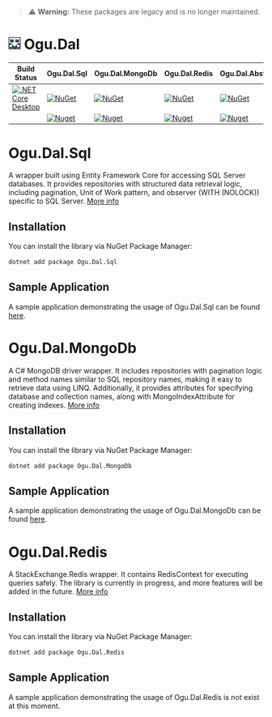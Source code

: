 > ⚠️ **Warning:** These packages are legacy and is no longer maintained.

# <img src="logo/ogu-logo.png" alt="Header" width="24"/> Ogu.Dal 

| **Build Status** | **Ogu.Dal.Sql** | **Ogu.Dal.MongoDb** | **Ogu.Dal.Redis** | **Ogu.Dal.Abstractions** |
|-----------------|-----------------|---------------------|-------------------|--------------------------|
| [![.NET Core Desktop](https://github.com/ogulcanturan/Ogu.Dal/actions/workflows/dotnet.yml/badge.svg?branch=master)](https://github.com/ogulcanturan/Ogu.Dal/actions/workflows/dotnet.yml) | [![NuGet](https://img.shields.io/nuget/v/Ogu.Dal.Sql.svg?color=1ecf18)](https://nuget.org/packages/Ogu.Dal.Sql) | [![NuGet](https://img.shields.io/nuget/v/Ogu.Dal.MongoDb.svg?color=1ecf18)](https://nuget.org/packages/Ogu.Dal.MongoDb) | [![NuGet](https://img.shields.io/nuget/v/Ogu.Dal.Redis.svg?color=1ecf18)](https://nuget.org/packages/Ogu.Dal.Redis) | [![NuGet](https://img.shields.io/nuget/v/Ogu.Dal.Abstractions.svg?color=1ecf18)](https://nuget.org/packages/Ogu.Dal.Abstractions) |
| | [![Nuget](https://img.shields.io/nuget/dt/Ogu.Dal.Sql.svg?logo=nuget)](https://nuget.org/packages/Ogu.Dal.Sql) | [![Nuget](https://img.shields.io/nuget/dt/Ogu.Dal.MongoDb.svg?logo=nuget)](https://nuget.org/packages/Ogu.Dal.MongoDb) | [![Nuget](https://img.shields.io/nuget/dt/Ogu.Dal.Redis.svg?logo=nuget)](https://nuget.org/packages/Ogu.Dal.Redis) | [![Nuget](https://img.shields.io/nuget/dt/Ogu.Dal.Abstractions.svg?logo=nuget)](https://nuget.org/packages/Ogu.Dal.Abstractions) |

# Ogu.Dal.Sql

A wrapper built using Entity Framework Core for accessing SQL Server databases. It provides repositories with structured data retrieval logic, including pagination, Unit of Work pattern, and observer (WITH (NOLOCK)) specific to SQL Server. [More info](https://github.com/ogulcanturan/Ogu.Dal/tree/master/src/Ogu.Dal.Sql#readme)

## Installation

You can install the library via NuGet Package Manager:

```bash
dotnet add package Ogu.Dal.Sql
```

## Sample Application
A sample application demonstrating the usage of Ogu.Dal.Sql can be found [here](https://github.com/ogulcanturan/Ogu.Dal/tree/master/samples/Sql.Sample.Api).

# Ogu.Dal.MongoDb

A C# MongoDB driver wrapper. It includes repositories with pagination logic and method names similar to SQL repository names, making it easy to retrieve data using LINQ. Additionally, it provides attributes for specifying database and collection names, along with MongoIndexAttribute for creating indexes. [More info](https://github.com/ogulcanturan/Ogu.Dal/tree/master/src/Ogu.Dal.MongoDb#readme)

## Installation

You can install the library via NuGet Package Manager:

```bash
dotnet add package Ogu.Dal.MongoDb
```

## Sample Application
A sample application demonstrating the usage of Ogu.Dal.MongoDb can be found [here](https://github.com/ogulcanturan/Ogu.Dal/tree/master/samples/MongoDb.Sample.Api).

# Ogu.Dal.Redis

A StackExchange.Redis wrapper. It contains RedisContext for executing queries safely. The library is currently in progress, and more features will be added in the future. [More info](https://github.com/ogulcanturan/Ogu.Dal/tree/master/src/Ogu.Dal.Redis#readme)

## Installation

You can install the library via NuGet Package Manager:

```bash
dotnet add package Ogu.Dal.Redis
```

## Sample Application
A sample application demonstrating the usage of Ogu.Dal.Redis is not exist at this moment.



